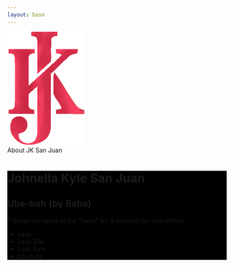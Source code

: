 ```yaml
---
layout: base
---
```


<div class="[font-size:2.1rem] bg-yellow-600 py-5 flex h-[97px] page-header relative [z-index:1]">
  <img src="/assets/images/jk/jk-m.png"
       class="h-[170px] [position:relative] -top-[16px] hover:bg-white/20"
       alt="JK">
  <div class="ml-4 mt-[15px]">About <span class="bg-white/20 p-2 hover:bg-white/50"
    >JK San Juan</span></div>
</div>

<div class="bg-sky-400 w-full mr-[-5px] lg:[display:inline-block] tablet-desktop">
  
  <div class="flex [position:sticky] [top:0]">
    <section>
      <div class="w-[600px] h-[422px] hover:!bg-gray-900" 
            style="background: url('/assets/images/jk/jk-i.png') black no-repeat; background-size: 100%;">
      </div>
    </section>
    <div class="flex [flex-wrap:wrap] min-w-[600px] w-[50%]" style="background:
                url('/assets/images/jk/jk-login.png') black no-repeat; background-size: 562px">
      <div class="w-[86px] h-[86px] hover:!bg-gray-800" style="background:
                    url('/assets/images/jk/jk-icon-384.png') black no-repeat; background-size: 100%">
      </div>
      <div class="bg-[rgba(248,56,200,0.18)] h-[86px] pr-[87px]">
        <h1 class="ml-2 bg-sky-400 hover:bg-[mediumvioletred]/40 h-[20px]">Johnella Kyle San Juan</h1>
      </div>
      <div class="[flex-basis:100%] [height:0] [font-family:Play]">
        <h2 class="text-white bg-purple-700/20 p-2 hover:text-black animate-text duration-1 my-0"
          >Ube-beh (by Babe)</h2>
        <p class="bg-purple-400/80 p-4 my-0 group/ella"
          >* <span class="bg-white/20 group-hover/ella:bg-white/40 rounded-3xl p-1">Hover</span> the name of <span class="group-hover/ella:text-white">the</span> 
            <span class="group-hover/ella:text-red-600"
            >*babe*</span> for 3 seconds for text-effects</p>
        <ul class="my-0">
          <li><span class="px-4 py-5"
              >Lady</span>
          </li>
          <li>
            <span class="bg-purple-600/20 hover:bg-purple-400 hover:text-white animate-text
                          rounded-3xl px-4 py-5"
              >Lady Ella</span>
          </li>
          <li>
            <span class="bg-purple-600/20 hover:bg-purple-400 hover:text-white animate-text
                          rounded-3xl px-4 py-5"
              >Lady Kyle</span>
          </li>
          <li><span class="px-4 py-5 hover:text-rose-600 hover:font-bold hover:animate-pulse anim-hover-bb"
              >Ella Kyle</span>
          </li>
        </ul>
      </div>
    </div>
  </div>
  <div id="top-content">
    <div id="bg">
      <div class="w-[600px] h-[422px] hover:!bg-gray-900" 
            style="background: url('/assets/images/jk/jk-cd-large.png') black no-repeat; background-size: cover">
      </div>
      <div class="w-[600px] h-[600px] hover:!bg-gray-200" style="background:
                    url('/assets/images/jk/jk-c.png') white no-repeat; background-size: 100%">
      </div>
    </div>
  </div>
</div>